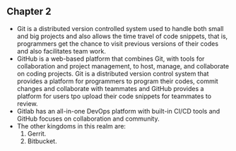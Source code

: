## Chapter 2
 - Git is a distributed version controlled system used to handle both small and big projects and also allows the time travel of code snippets, that is, programmers get the chance to visit previous versions of their codes and also facilitates team work.
 - GitHub is a web-based platform that combines Git, with tools for collaboration and project management, to host, manage, and collaborate on coding projects. Git is a distributed version control system that provides a platform for programmers to program their codes, commit changes and collaborate with teammates and GitHub provides a platform for users tpo upload their code snippets for teammates to review.
 - Gitlab has an all-in-one DevOps platform with built-in CI/CD tools and GitHub focuses on collaboration and community.
- The other kingdoms in this realm are:
  1. Gerrit.
  2. Bitbucket.
